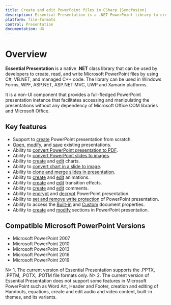 ```yaml
---
title: Create and edit PowerPoint files in CSharp |Syncfusion|
description: Essential Presentation is a .NET PowerPoint library to create, read, edit, & convert PowerPoint files in WinForms, WPF, UWP, ASP.NET Core & Xamarin applications
platform: file-formats
control: Presentation
documentation: UG
---
```

# Overview

**Essential Presentation** is a native .**NET** class library that can be used by developers to create, read, and write Microsoft PowerPoint files by using C#, VB.NET, and managed C++ code. The library can be used in Windows Forms, WPF, ASP.NET, ASP.NET MVC, UWP and Xamarin platforms.

It is a non-UI component that provides a full-fledged PowerPoint presentation instance that facilitates accessing and manipulating the presentations without any dependency of Microsoft Office COM libraries and Microsoft Office.

## Key features

* Support to [create](https://help.syncfusion.com/file-formats/presentation/getting-started#creating-a-simple-powerpoint-presentation-with-basic-elements-from-scratch) PowerPoint presentation from scratch.
* [Open](https://help.syncfusion.com/file-formats/presentation/loading-and-saving-the-presentation#opening-an-existing-presentation-from-file-system), [modify](https://help.syncfusion.com/file-formats/presentation/working-with-powerpoint-presentation), and [save](https://help.syncfusion.com/file-formats/presentation/loading-and-saving-the-presentation#saving-a-powerpoint-presentation-to-file-system) existing presentations.
* Ability to [convert PowerPoint presentation to PDF](https://help.syncfusion.com/file-formats/presentation/presentation-to-pdf).
* Ability to [convert PowerPoint slides to images](https://help.syncfusion.com/file-formats/presentation/presentation-to-image).
* Ability to [create](https://help.syncfusion.com/file-formats/presentation/working-with-charts#creating-a-chartfrom-scratch) and [edit](https://help.syncfusion.com/file-formats/presentation/working-with-charts#editing-the-chart-data) charts.
* Ability to [convert chart in a slide to image](https://help.syncfusion.com/file-formats/presentation/working-with-charts#chart-to-image-conversion).
* Ability to [clone and merge slides in presentation](https://help.syncfusion.com/file-formats/presentation/working-with-slide#merging-slide).
* Ability to [create](https://help.syncfusion.com/file-formats/presentation/working-with-animation) and [edit](https://help.syncfusion.com/file-formats/presentation/working-with-animation#edit-existing-animation-effect) animations.
* Ability to [create](https://help.syncfusion.com/file-formats/presentation/create-edit-slide-transitions-in-powerpoint-presentation-slides-cs-vb-net#set-a-transition-effect-to-a-powerpoint-slide) and [edit](https://help.syncfusion.com/file-formats/presentation/create-edit-slide-transitions-in-powerpoint-presentation-slides-cs-vb-net#modify-a-transition-effect-applied-to-a-powerpoint-slide) transition effects.
* Ability to [create](https://help.syncfusion.com/file-formats/presentation/comments#adding-a-comment) and [edit](https://help.syncfusion.com/file-formats/presentation/comments#modifying-the-comment) comments.
* Ability to [encrypt](https://help.syncfusion.com/file-formats/presentation/security#encrypting-with-password) and [decrypt](https://help.syncfusion.com/file-formats/presentation/security#decrypting-the-powerpoint-presentation) PowerPoint presentation.
* Ability to [set and remove write protection](https://help.syncfusion.com/file-formats/presentation/security#write-protection) of PowerPoint presentation.
* Ability to access the [Built-in](https://help.syncfusion.com/file-formats/presentation/working-with-powerpoint-presentation#working-with-powerpoint-presentation-properties) and [Custom](https://help.syncfusion.com/file-formats/presentation/working-with-powerpoint-presentation#custom-document-properties) document properties.
* Ability to [create](https://help.syncfusion.com/file-formats/presentation/working-with-sections#creating-a-section) and [modify](https://help.syncfusion.com/file-formats/presentation/working-with-sections) sections in PowerPoint presentation.

## Compatible Microsoft PowerPoint Versions

* Microsoft PowerPoint 2007
* Microsoft PowerPoint 2010
* Microsoft PowerPoint 2013
* Microsoft PowerPoint 2016
* Microsoft PowerPoint 2019


N> 1. The current version of Essential Presentation supports the .PPTX, .PPTM, .POTX, .POTM file formats only.
N> 2. The current version of Essential Presentation does not support some features in Microsoft PowerPoint such as Word Art, Header and Footer, creation and editing of Handouts, equations, create and edit audio and video content, built-in themes, and its variants.


